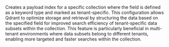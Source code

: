 Creates a payload index for a specific collection where the field is defined as a keyword type and marked as tenant-specific. This configuration allows Qdrant to optimize storage and retrieval by structuring the data based on the specified field for improved search efficiency of tenant-specific data subsets within the collection. This feature is particularly beneficial in multi-tenant environments where data subsets belong to different tenants, enabling more targeted and faster searches within the collection.